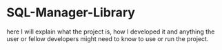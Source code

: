 # SQL-Manager-Library

here I will explain what the project is, how I developed it and anything the user or fellow developers might need to know to use or run the project.
